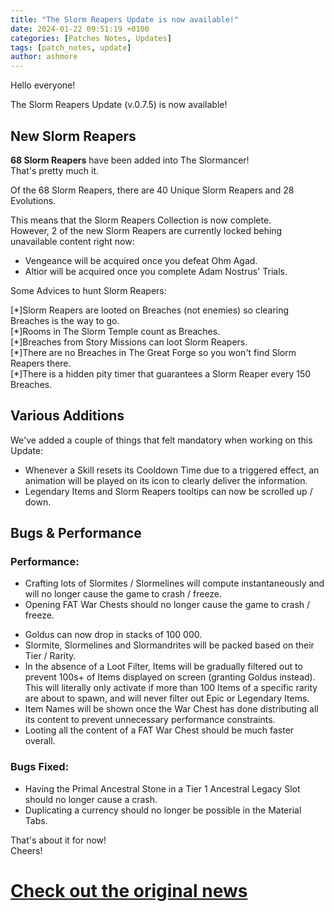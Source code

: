 ```yaml
---
title: "The Slorm Reapers Update is now available!"
date: 2024-01-22 09:51:19 +0100
categories: [Patches Notes, Updates]
tags: [patch_notes, update]
author: ashmore
---
```

Hello everyone!  
  
The Slorm Reapers Update (v.0.7.5) is now available!  
  
New Slorm Reapers
-----------------

  
  
**68 Slorm Reapers** have been added into The Slormancer!  
That's pretty much it.   
  
Of the 68 Slorm Reapers, there are 40 Unique Slorm Reapers and 28 Evolutions.  
  
This means that the Slorm Reapers Collection is now complete.   
However, 2 of the new Slorm Reapers are currently locked behing unavailable content right now:  
* Vengeance will be acquired once you defeat Ohm Agad.
* Altior will be acquired once you complete Adam Nostrus' Trials.

  
Some Advices to hunt Slorm Reapers:  
  
[\*]Slorm Reapers are looted on Breaches (not enemies) so clearing Breaches is the way to go.  
[\*]Rooms in The Slorm Temple count as Breaches.  
[\*]Breaches from Story Missions can loot Slorm Reapers.  
[\*]There are no Breaches in The Great Forge so you won't find Slorm Reapers there.  
[\*]There is a hidden pity timer that guarantees a Slorm Reaper every 150 Breaches.  

  
  
Various Additions
-----------------

  
We've added a couple of things that felt mandatory when working on this Update:  
* Whenever a Skill resets its Cooldown Time due to a triggered effect, an animation will be played on its icon to clearly deliver the information.
* Legendary Items and Slorm Reapers tooltips can now be scrolled up / down.

  
Bugs & Performance
------------------

  
### Performance:

  
* Crafting lots of Slormites / Slormelines will compute instantaneously and will no longer cause the game to crash / freeze.
* Opening FAT War Chests should no longer cause the game to crash / freeze.
+ Goldus can now drop in stacks of 100 000.
+ Slormite, Slormelines and Slormandrites will be packed based on their Tier / Rarity.
+ In the absence of a Loot Filter, Items will be gradually filtered out to prevent 100s+ of Items displayed on screen (granting Goldus instead). This will literally only activate if more than 100 Items of a specific rarity are about to spawn, and will never filter out Epic or Legendary Items.
+ Item Names will be shown once the War Chest has done distributing all its content to prevent unnecessary performance constraints.
+ Looting all the content of a FAT War Chest should be much faster overall.

### Bugs Fixed:

  
* Having the Primal Ancestral Stone in a Tier 1 Ancestral Legacy Slot should no longer cause a crash.
* Duplicating a currency should no longer be possible in the Material Tabs.

That's about it for now!  
Cheers!  


# <a href="https://steamstore-a.akamaihd.net/news/externalpost/steam_community_announcements/5510784213111821755" target="_blank">Check out the original news</a>